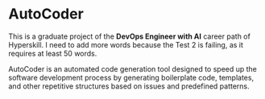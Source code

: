 # AutoCoder

This is a graduate project of the **DevOps Engineer with AI** career path of Hyperskill. 
I need to add more words because the Test 2 is failing, as it requires at least 50 words.

AutoCoder is an automated code generation tool designed to speed up the software development process by generating boilerplate code, templates, and other repetitive structures based on issues and predefined patterns.
